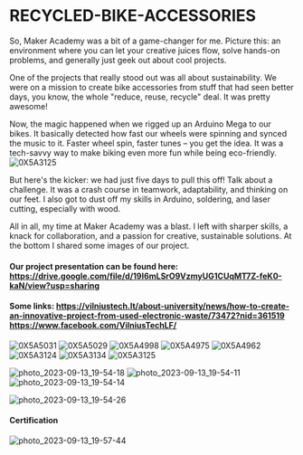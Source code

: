 # RECYCLED-BIKE-ACCESSORIES
So, Maker Academy was a bit of a game-changer for me. Picture this: an environment where you can let your creative juices flow, solve hands-on problems, and generally just geek out about cool projects.

One of the projects that really stood out was all about sustainability. We were on a mission to create bike accessories from stuff that had seen better days, you know, the whole "reduce, reuse, recycle" deal. It was pretty awesome!

Now, the magic happened when we rigged up an Arduino Mega to our bikes. It basically detected how fast our wheels were spinning and synced the music to it. Faster wheel spin, faster tunes – you get the idea. It was a tech-savvy way to make biking even more fun while being eco-friendly.
![0X5A3125](https://github.com/araylimIT2021/RECYCLED-BIKE-ACCESSORIES/assets/128516749/d109206e-7dd5-4968-bde5-fab00985e1be)

But here's the kicker: we had just five days to pull this off! Talk about a challenge. It was a crash course in teamwork, adaptability, and thinking on our feet. I also got to dust off my skills in Arduino, soldering, and laser cutting, especially with wood.

All in all, my time at Maker Academy was a blast. I left with sharper skills, a knack for collaboration, and a passion for creative, sustainable solutions. At the bottom I shared some images of our project.

#### Our project presentation can be found here: https://drive.google.com/file/d/19I6mLSrO9VzmyUG1CUqMT7Z-feK0-kaN/view?usp=sharing
#### Some links: https://vilniustech.lt/about-university/news/how-to-create-an-innovative-project-from-used-electronic-waste/73472?nid=361519  https://www.facebook.com/VilniusTechLF/


![0X5A5031](https://github.com/araylimIT2021/RECYCLED-BIKE-ACCESSORIES/assets/128516749/a199d306-6ead-4906-a6d6-6406e7d8ae58)
![0X5A5029](https://github.com/araylimIT2021/RECYCLED-BIKE-ACCESSORIES/assets/128516749/e2ac94c4-2429-4a13-8c9b-0a5d1c003b94)
![0X5A4998](https://github.com/araylimIT2021/RECYCLED-BIKE-ACCESSORIES/assets/128516749/4be5afa1-515f-49f5-aa7f-44fc8a4f12b8)
![0X5A4975](https://github.com/araylimIT2021/RECYCLED-BIKE-ACCESSORIES/assets/128516749/67f430dc-f626-407c-ada2-ce92a3ccb2da)
![0X5A4962](https://github.com/araylimIT2021/RECYCLED-BIKE-ACCESSORIES/assets/128516749/0ede0aa8-b565-421c-9b79-179c2b363bc8)
![0X5A3124](https://github.com/araylimIT2021/RECYCLED-BIKE-ACCESSORIES/assets/128516749/fad1dd30-0d11-4fcf-b257-935b805d72f6)
![0X5A3134](https://github.com/araylimIT2021/RECYCLED-BIKE-ACCESSORIES/assets/128516749/33a7e1e4-d3ab-46eb-902b-57a28c8ed56f)
![0X5A3125](https://github.com/araylimIT2021/RECYCLED-BIKE-ACCESSORIES/assets/128516749/958db1c3-bb2d-4629-89c5-86fccf0ad2e6)

![photo_2023-09-13_19-54-18](https://github.com/araylimIT2021/RECYCLED-BIKE-ACCESSORIES/assets/128516749/22a919f4-1b54-44eb-aa07-13c9024357be)
![photo_2023-09-13_19-54-11](https://github.com/araylimIT2021/RECYCLED-BIKE-ACCESSORIES/assets/128516749/8fb31eb3-6711-4dc2-9425-34e13b784f8e)
![photo_2023-09-13_19-54-14](https://github.com/araylimIT2021/RECYCLED-BIKE-ACCESSORIES/assets/128516749/d886da14-c078-43de-9ca2-3f2b93d91b57)

![photo_2023-09-13_19-54-26](https://github.com/araylimIT2021/RECYCLED-BIKE-ACCESSORIES/assets/128516749/a2a495c9-868c-43fb-afd1-877879cdcedf)



#### Certification

![photo_2023-09-13_19-57-44](https://github.com/araylimIT2021/RECYCLED-BIKE-ACCESSORIES/assets/128516749/e637c8c0-a9fa-4f7d-88ca-b19a8b20c083)
